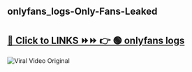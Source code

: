 
 ## onlyfans_logs-Only-Fans-Leaked

# <h2><a href="https://clipsfans.com/onlyfans_logs&ref=git">🔗 Click to LINKS ⏩⏩ 👉 🟢 onlyfans logs </a></h2>

<a href="https://clipsfans.com/onlyfans_logs&ref=git" rel="nofollow" data-target="animated-image.originalLink"><img src="https://i.ibb.co.com/xMMVF88/686577567.gif" alt="Viral Video Original" style="max-width: 100%; display: inline-block;" data-target="animated-image.originalImage"></a>
